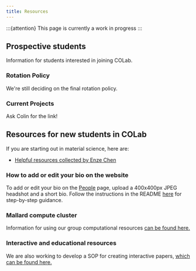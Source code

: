 ```yaml
---
title: Resources
---
```


:::{attention}
This page is currently a work in progress
:::

## Prospective students

Information for students interested in joining COLab.

### Rotation Policy

We're still deciding on the final rotation policy.

### Current Projects

Ask Colin for the link!

## Resources for new students in COLab

If you are starting out in material science, here are:
- [Helpful resources collected by Enze Chen](https://enze-chen.github.io/resources/)
### How to add or edit your bio on the website

To add or edit your bio on the [People](people.md) page, upload a 400x400px JPEG headshot and a short bio. Follow the instructions in the README [here](https://github.com/ophusgroup/landing) for step-by-step guidance.

### Mallard compute cluster

Information for using our group computational resources [can be found here.](resource-mallard.md)  

### Interactive and educational resources

We are also working to develop a SOP for creating interactive papers, [which can be found here.](resource-interactive.md)




<!-- ## Offices

COLab student offices are in Durand 116. Colin's office is in Durand 123.
 -->